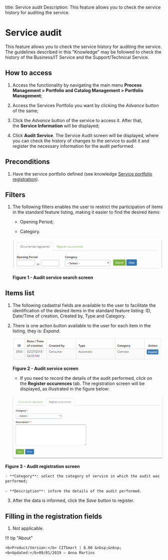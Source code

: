 title: Service audit
Description: This feature allows you to check the service history for auditing the service.

# Service audit

This feature allows you to check the service history for auditing the service.
The guidelines described in this "Knowledge" may be followed to check the
history of the Business/IT Service and the Support/Technical Service.

How to access
-------------

1.  Access the functionality by navigating the main menu **Process
    Management > Portfolio and Catalog Management > Portfolio
    Management**;

2.  Access the Services Portfolio you want by clicking the *Advance* button of
    the same;

3.  Click the *Advance* button of the service to access it. After that,
    the **Service Information** will be displayed;

4.  Click **Audit Service**. The Service Audit screen will be displayed, where
    you can check the history of changes to the service to audit it and register
    the necessary information for the audit performed.

Preconditions
-------------

1.  Have the service portfolio defined (see knowledge [Service portfolio
    registration][1]).

Filters
-------

1.  The following filters enables the user to restrict the participation of
    items in the standard feature listing, making it easier to find the desired
    items:

    - Opening Period;

    - Category.

    ![figure](images/audit-1.png)

    **Figure 1 - Audit service search screen**

Items list
----------

1.  The following cadastral fields are available to the user to facilitate the
    identification of the desired items in the standard feature listing: ID,
    Date/Time of creation, Created by, Type and Category.

2.  There is one action button available to the user for each item in the
    listing, they is: *Expand*.

    ![figure](images/audit-2.png)
   
    **Figure 2 - Audit service screen**

    - If you need to record the details of the audit performed, click on the **Register occurences** tab. The registration
    screen will be displayed, as illustrated in the figure below:

    ![figure](images/audit-3.png)
   
   **Figure 3 - Audit registration screen**

    - **Category**: select the category of service in which the audit was performed;

    - **Description**: inform the details of the audit performed.

3.  After the data is informed, click the *Save* button to register.

Filling in the registration fields
----------------------------------

1.  Not applicable.


[1]:/en-us/citsmart-platform-7/processes/portfolio-and-catalog/register.html

!!! tip "About"

    <b>Product/Version:</b> CITSmart | 8.00 &nbsp;&nbsp;
    <b>Updated:</b>09/01/2019 – Anna Martins
